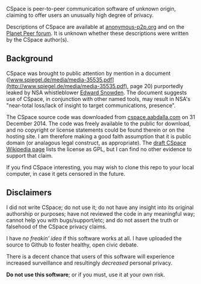 CSpace is peer-to-peer communication software of unknown origin, claiming to
offer users an unusually high degree of privacy.

Descriptions of CSpace are available at
[anonymous-p2p.org](http://www.anonymous-p2p.org/cspace.html) and on the
[Planet Peer forum](http://board.planetpeer.de/index.php?topic=1852.0).  It is
unknown whether these descriptions were written by the CSpace author(s).


## Background

CSpace was brought to public attention by mention in a document 
([www.spiegel.de/media/media-35535.pdf](http://www.spiegel.de/media/media-35535.pdf),
page 20) purportedly leaked by NSA whistleblower 
[Edward Snowden](http://en.wikipedia.org/wiki/Edward_Snowden).  The document
suggests use of CSpace, in conjunction with other named tools, may result in
NSA's "near-total loss/lack of insight to target communications, presence".  

The CSpace source code was downloaded from
[cspace.aabdalla.com](http://cspace.aabdalla.com/releases/cspace-0.1.27.tar.gz)
on 31 December 2014.  The code was freely available to the public for download,
and no copyright or license statements could be found therein or on the hosting
site.  I am therefore making a good faith assumption that it is public domain
(or analagous legal construct, as appropriate).   The [draft CSpace Wikipedia 
page](http://en.wikipedia.org/wiki/Draft:CSpace) lists the license as GPL, but
I can find no other evidence to support that claim.

If you find CSpace interesting, you may wish to clone this repo to your local
computer, in case it gets censored in the future.


## Disclaimers

I did not write CSpace; do not use it; do not have any insight into its
original authorship or purposes; have not reviewed the code in any meaningful
way; cannot help you with bugs/support/etc; and do not assert the truth or
falsehood of the CSpace privacy claims.  

I have *no freakin' idea* if this software works at all.  I have uploaded the
source to Github to foster healthy, open civic debate.

There is a decent chance that users of this software will experience
increased surveillance and resultingly *decreased* personal privacy.

**Do not use this software**; or if you must, use it at your own risk.  
